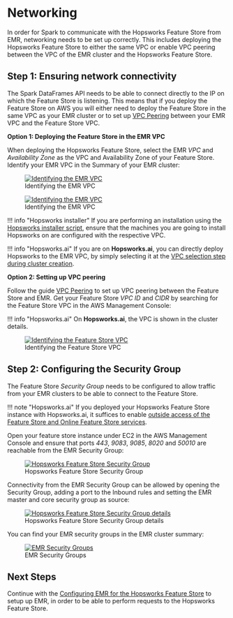 # Networking

In order for Spark to communicate with the Hopsworks Feature Store from EMR, networking needs to be set up correctly. This includes deploying the Hopsworks Feature Store to either the same VPC or enable VPC peering between the VPC of the EMR cluster and the Hopsworks Feature Store.

## Step 1: Ensuring network connectivity

The Spark DataFrames API needs to be able to connect directly to the IP on which the Feature Store is listening.
This means that if you deploy the Feature Store on AWS you will either need to deploy the Feature Store in the same VPC as your EMR
cluster or to set up [VPC Peering](https://docs.aws.amazon.com/vpc/latest/peering/create-vpc-peering-connection.html) between your EMR VPC and the Feature Store VPC.

**Option 1: Deploying the Feature Store in the EMR VPC**

When deploying the Hopsworks Feature Store, select the EMR *VPC* and *Availability Zone* as the VPC and Availability Zone of your Feature Store.
Identify your EMR VPC in the Summary of your EMR cluster:

<p align="center">
  <figure>
    <a  href="../../../assets/images/emr/emr_vpc_0.png">
      <img src="../../../assets/images/emr/emr_vpc_0.png" alt="Identifying the EMR VPC">
    </a>
    <figcaption>Identifying the EMR VPC</figcaption>
  </figure>
</p>

<p align="center">
  <figure>
    <a  href="../../../assets/images/emr/emr_vpc_1.png">
      <img src="../../../assets/images/emr/emr_vpc_1.png" alt="Identifying the EMR VPC">
    </a>
    <figcaption>Identifying the EMR VPC</figcaption>
  </figure>
</p>

!!! info "Hopsworks installer"
    If you are performing an installation using the [Hopsworks installer script](https://hopsworks.readthedocs.io/en/stable/getting_started/installation_guide/platforms/hopsworks-installer.html), ensure that the machines you are going to install Hopsworks on are configured with the respective VPC.

!!! info "Hopsworks.ai"
    If you are on **Hopsworks.ai**, you can directly deploy Hopsworks to the EMR VPC, by simply selecting it at the [VPC selection step during cluster creation](../../hopsworksai/aws/cluster_creation.md#step-6-vpc-selection).

**Option 2: Setting up VPC peering**

Follow the guide [VPC Peering](https://docs.aws.amazon.com/vpc/latest/peering/create-vpc-peering-connection.html) to set up VPC peering between the Feature Store and EMR. Get your Feature Store *VPC ID* and *CIDR* by searching for the Feature Store VPC in the AWS Management Console:

!!! info "Hopsworks.ai"
    On **Hopsworks.ai**, the VPC is shown in the cluster details.

<p align="center">
  <figure>
    <a  href="../../../assets/images/databricks/aws/hopsworks_vpc.png">
      <img src="../../../assets/images/databricks/aws/hopsworks_vpc.png" alt="Identifying the Feature Store VPC">
    </a>
    <figcaption>Identifying the Feature Store VPC</figcaption>
  </figure>
</p>

## Step 2: Configuring the Security Group

The Feature Store *Security Group* needs to be configured to allow traffic from your EMR clusters to be able to connect to the Feature Store.

!!! note "Hopsworks.ai"
    If you deployed your Hopsworks Feature Store instance with Hopsworks.ai, it suffices to enable [outside access of the Feature Store and Online Feature Store services](../../../hopsworksai/aws/getting_started/#step-5-outside-access-to-the-feature-store).

Open your feature store instance under EC2 in the AWS Management Console and ensure that ports *443*, *9083*, *9085*, *8020* and *50010* are reachable
from the EMR Security Group:

<p align="center">
  <figure>
    <a  href="../../../assets/images/databricks/aws/databricks_security_group_overview.png">
      <img src="../../../assets/images/databricks/aws/databricks_security_group_overview.png" alt="Hopsworks Feature Store Security Group">
    </a>
    <figcaption>Hopsworks Feature Store Security Group</figcaption>
  </figure>
</p>

Connectivity from the EMR Security Group can be allowed by opening the Security Group, adding a port to the Inbound rules and setting the EMR master and core security group as source:

<p align="center">
  <figure>
    <a  href="../../../assets/images/databricks/aws/databricks_security_group_details.png">
      <img src="../../../assets/images/databricks/aws/databricks_security_group_details.png" alt="Hopsworks Feature Store Security Group details">
    </a>
    <figcaption>Hopsworks Feature Store Security Group details</figcaption>
  </figure>
</p>

You can find your EMR security groups in the EMR cluster summary:

<p align="center">
  <figure>
    <a  href="../../../assets/images/emr/emr_security_group.png">
      <img src="../../../assets/images/emr/emr_security_group.png" alt="EMR Security Groups">
    </a>
    <figcaption>EMR Security Groups</figcaption>
  </figure>
</p>

## Next Steps

Continue with the [Configuring EMR for the Hopsworks Feature Store](emr_configuration.md) to setup up EMR, in order to be able to perform requests to the Hopsworks Feature Store.
